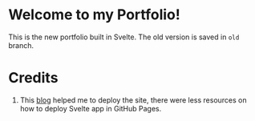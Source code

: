 # Welcome to my Portfolio!

This is the new portfolio built in Svelte. The old version is saved in `old` branch.

# Credits

1. This [blog](https://blog.stranianelli.com/svelte-et-github-english/) helped me to deploy the site, there were less resources on how to deploy Svelte app in GitHub Pages.

